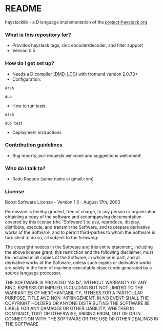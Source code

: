 # README #

haystacklib - a D language implementation of the [project-haystack.org](http://project-haystack.org)

### What is this repository for? ###

* Provides haystack tags, zinc encoder/decoder, and filter support 
* Version 0.5

### How do I get set up? ###

* Needs a D compiler ([DMD](http://dlang.org/download.html#dmd), [LDC](https://github.com/ldc-developers/ldc#installation)) with frontend version 2.0.73+
* Configuration:
```
#!sh

dub
```

* How to run tests 
```
#!sh

dub test
```

* Deployment instructions

### Contribution guidelines ###

* Bug reports, pull requests welcome and suggestions welcomed!

### Who do I talk to? ###

* Radu Racariu (same name at gmail.com)

### License ###

Boost Software License - Version 1.0 - August 17th, 2003

Permission is hereby granted, free of charge, to any person or organization
obtaining a copy of the software and accompanying documentation covered by
this license (the "Software") to use, reproduce, display, distribute,
execute, and transmit the Software, and to prepare derivative works of the
Software, and to permit third-parties to whom the Software is furnished to
do so, all subject to the following:

The copyright notices in the Software and this entire statement, including
the above license grant, this restriction and the following disclaimer,
must be included in all copies of the Software, in whole or in part, and
all derivative works of the Software, unless such copies or derivative
works are solely in the form of machine-executable object code generated by
a source language processor.

THE SOFTWARE IS PROVIDED "AS IS", WITHOUT WARRANTY OF ANY KIND, EXPRESS OR
IMPLIED, INCLUDING BUT NOT LIMITED TO THE WARRANTIES OF MERCHANTABILITY,
FITNESS FOR A PARTICULAR PURPOSE, TITLE AND NON-INFRINGEMENT. IN NO EVENT
SHALL THE COPYRIGHT HOLDERS OR ANYONE DISTRIBUTING THE SOFTWARE BE LIABLE
FOR ANY DAMAGES OR OTHER LIABILITY, WHETHER IN CONTRACT, TORT OR OTHERWISE,
ARISING FROM, OUT OF OR IN CONNECTION WITH THE SOFTWARE OR THE USE OR OTHER
DEALINGS IN THE SOFTWARE.
